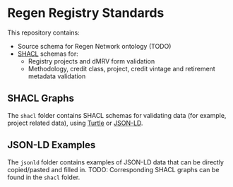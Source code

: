 # Regen Registry Standards

This repository contains:
- Source schema for Regen Network ontology (TODO)
- [SHACL](https://www.w3.org/TR/shacl/) schemas for:
  - Registry projects and dMRV form validation
  - Methodology, credit class, project, credit vintage and retirement metadata validation

## SHACL Graphs

The `shacl` folder contains SHACL schemas for validating data (for example, project related data), using [Turtle](https://www.w3.org/TR/turtle/) or [JSON-LD](https://json-ld.org/).

## JSON-LD Examples

The `jsonld` folder contains examples of JSON-LD data that can be directly copied/pasted and filled in. TODO: Corresponding SHACL graphs can be found in the `shacl` folder.
